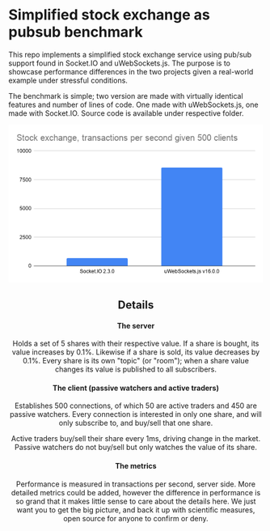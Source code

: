 # Simplified stock exchange as pubsub benchmark

This repo implements a simplified stock exchange service using pub/sub support found in Socket.IO and uWebSockets.js. The purpose is to showcase performance differences in the two projects given a real-world example under stressful conditions.

The benchmark is simple; two version are made with virtually identical features and number of lines of code. One made with uWebSockets.js, one made with Socket.IO. Source code is available under respective folder.

<center>

<img src="TransactionsPerSecond.png"/>

<center>

## Details

#### The server
Holds a set of 5 shares with their respective value. If a share is bought, its value increases by 0.1%. Likewise if a share is sold, its value decreases by 0.1%. Every share is its own "topic" (or "room"); when a share value changes its value is published to all subscribers.

#### The client (passive watchers and active traders)
Establishes 500 connections, of which 50 are active traders and 450 are passive watchers. Every connection is interested in only one share, and will only subscribe to, and buy/sell that one share.

Active traders buy/sell their share every 1ms, driving change in the market. Passive watchers do not buy/sell but only watches the value of its share.

#### The metrics
Performance is measured in transactions per second, server side. More detailed metrics could be added, however the difference in performance is so grand that it makes little sense to care about the details here. We just want you to get the big picture, and back it up with scientific measures, open source for anyone to confirm or deny.

